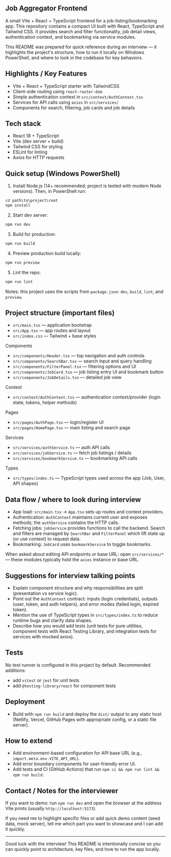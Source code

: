 ## Job Aggregator Frontend

A small Vite + React + TypeScript frontend for a job-listing/bookmarking app. This repository contains a compact UI built with React, TypeScript and Tailwind CSS. It provides search and filter functionality, job detail views, authentication context, and bookmarking via service modules.

This README was prepared for quick reference during an interview — it highlights the project's structure, how to run it locally on Windows PowerShell, and where to look in the codebase for key behaviors.

## Highlights / Key Features

- Vite + React + TypeScript starter with TailwindCSS
- Client-side routing using `react-router-dom`
- Simple authentication context in `src/context/AuthContext.tsx`
- Services for API calls using `axios` in `src/services/`
- Components for search, filtering, job cards and job details

## Tech stack

- React 18 + TypeScript
- Vite (dev server + build)
- Tailwind CSS for styling
- ESLint for linting
- Axios for HTTP requests

## Quick setup (Windows PowerShell)

1. Install Node.js (14+ recommended; project is tested with modern Node versions). Then, in PowerShell run:

```powershell
cd path\to\project\root
npm install
```

2. Start dev server:

```powershell
npm run dev
```

3. Build for production:

```powershell
npm run build
```

4. Preview production build locally:

```powershell
npm run preview
```

5. Lint the repo:

```powershell
npm run lint
```

Notes: this project uses the scripts from `package.json`: `dev`, `build`, `lint`, and `preview`.

## Project structure (important files)

- `src/main.tsx` — application bootstrap
- `src/App.tsx` — app routes and layout
- `src/index.css` — Tailwind + base styles

Components

- `src/components/Header.tsx` — top navigation and auth controls
- `src/components/SearchBar.tsx` — search input and query handling
- `src/components/FilterPanel.tsx` — filtering options and UI
- `src/components/JobCard.tsx` — job listing entry UI and bookmark button
- `src/components/JobDetails.tsx` — detailed job view

Context

- `src/context/AuthContext.tsx` — authentication context/provider (login state, tokens, helper methods)

Pages

- `src/pages/AuthPage.tsx` — login/register UI
- `src/pages/HomePage.tsx` — main listing and search page

Services

- `src/services/authService.ts` — auth API calls
- `src/services/jobService.ts` — fetch job listings / details
- `src/services/bookmarkService.ts` — bookmarking API calls

Types

- `src/types/index.ts` — TypeScript types used across the app (Job, User, API shapes)

## Data flow / where to look during interview

- App load: `src/main.tsx` -> `App.tsx` sets up routes and context providers.
- Authentication: `AuthContext` maintains current user and exposes methods; the `authService` contains the HTTP calls.
- Fetching jobs: `jobService` provides functions to call the backend. Search and filters are managed by `SearchBar` and `FilterPanel` which lift state up (or use context) to request data.
- Bookmarking: `JobCard` uses `bookmarkService` to toggle bookmarks.

When asked about editing API endpoints or base URL: open `src/services/*` — these modules typically hold the `axios` instance or base URL.

## Suggestions for interview talking points

- Explain component structure and why responsibilities are split (presentation vs service logic).
- Point out the `AuthContext` contract: inputs (login credentials), outputs (user, token, and auth helpers), and error modes (failed login, expired token).
- Mention the use of TypeScript types in `src/types/index.ts` to reduce runtime bugs and clarify data shapes.
- Describe how you would add tests (unit tests for pure utilities, component tests with React Testing Library, and integration tests for services with mocked axios).

## Tests

No test runner is configured in this project by default. Recommended additions:

- add `vitest` or `jest` for unit tests
- add `@testing-library/react` for component tests

## Deployment

- Build with `npm run build` and deploy the `dist/` output to any static host (Netlify, Vercel, GitHub Pages with appropriate config, or a static file server).

## How to extend

- Add environment-based configuration for API base URL (e.g., `import.meta.env.VITE_API_URL`).
- Add error boundary components for user-friendly error UI.
- Add tests and CI (GitHub Actions) that run `npm ci && npm run lint && npm run build`.

## Contact / Notes for the interviewer

If you want to demo: run `npm run dev` and open the browser at the address Vite prints (usually `http://localhost:5173`).

If you need me to highlight specific files or add quick demo content (seed data, mock server), tell me which part you want to showcase and I can add it quickly.

---

Good luck with the interview! This README is intentionally concise so you can quickly point to architecture, key files, and how to run the app locally.
